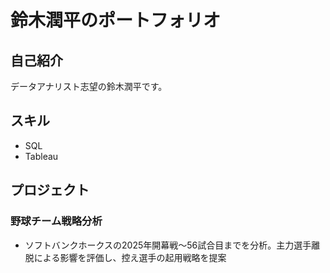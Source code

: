 # 鈴木潤平のポートフォリオ

## 自己紹介
データアナリスト志望の鈴木潤平です。

## スキル
- SQL
- Tableau

## プロジェクト
### 野球チーム戦略分析
- ソフトバンクホークスの2025年開幕戦〜56試合目までを分析。主力選手離脱による影響を評価し、控え選手の起用戦略を提案
